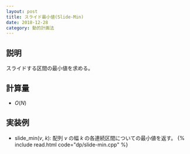 ```yaml
---
layout: post
title: スライド最小値(Slide-Min)
date: 2018-12-28
category: 動的計画法
---
```


## 説明
スライドする区間の最小値を求める。

## 計算量
* $O(N)$

## 実装例
* slide_min($v$, $k$): 配列 $v$ の幅 $k$ の各連続区間についての最小値を返す。
{% include read.html  code="dp/slide-min.cpp" %}
